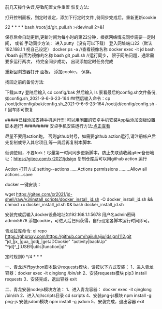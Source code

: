 前几天操作失误,导致配置文件重置 恢复方法:

打开控制面板，到定时设定，添加下行定时文件 ,待同步完成后，重新更新cookie

22 * * * * bash /root/jd/git_pull.sh >/dev/null 2>&1



保存后会自动更新,更新时间为每小时的第22分钟，根据网络情况同步需要一定时间，
或者  手动同步方法：
进入putty（没有可以下载） 登入网址端口22（默认192.168.1.1 视自己设定）
docker ps -a     //查看镜像名称 
docker exec -it jd bash   //bash 前面为镜像的名称 
bash git_pull.sh   //运行同步， 限于网络问题，通常需要多运行两次， 待完全同步成功， 出现添加定时任务完成

重新回浏览器打开 面板， 添加cookie， 保存。




找回之前的备份方法:

下载putty 登陆后输入  cd config/bak   然后输入 ls  察看最后的config.sh文件备份,如config.sh_2021-9-6-6-23-164
##然后输入命令：cp /root/jd/config/bak/config.sh_2021-9-6-6-23-164 /root/jd/config/config.sh -f 回车即可恢复

#####已经添加支持手机运行!!!! 可以用闲置的安卓手机安装App后添加面板设置脚本运行!
######### 安卓手机安装运行方法:[点击查看](https://github.com/hajiuhajiu/jdsign1112/blob/master/icon/Termux.md)


尽量不要用action跑， 否则github封号，如需要github action运行,请注册帐户后先复制或导入其它项目,等一周后再复制本脚本.

低调使用，不要fork！尽量第一时间同步更新脚本。防止失联请收藏gitee备份地址：https://gitee.com/xr2021/jdsign
复制仓库后可以用github action 运行 

Action 打开方式 setting--actions ......Actions permissions
.........Allow all actions...save 



docker 一键安装：

wget  https://gitee.com/xr2021/jd-shell/raw/v3/install_scripts/docker_install_jd.sh -O docker_install_jd.sh && chmod +x docker_install_jd.sh && bash docker_install_jd.sh

安装完成后输入docker设备地址如192.168.1.1:5678 用户名admin密码admin5678 添加cookie，可进入后扫码获得，自行设定各脚本运行时间即可。




青龙拉库命令:
ql repo https://ghproxy.com/https://github.com/hajiuhajiu/jdsign1112.git "jd_|jx_|gua_|jddj_|getJDCookie" "activity|backUp" "^jd[^_]|USER|utils|function|ql"

定时规则0 */4 * * *

一、青龙运行python脚本缺少requests模块，请按以下方式安装：
1、进入青龙容器：docker exec -it qinglong /bin/sh
2、安装requests模块
pip3 install requests
3、安装完成，退出容器
exit

二、青龙安装nodejs模块方法：
1、进入青龙容器：
docker exec -it qinglong /bin/sh
2、进入/ql/scripts目录
cd scripts
4、安装png-js模块
npm install -g png-js
安装jsdom模块
npm install -g jsdom
5、安装完成，退出容器
exit


